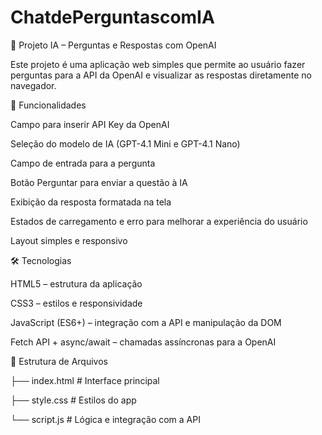 # ChatdePerguntascomIA

🤖 Projeto IA – Perguntas e Respostas com OpenAI

Este projeto é uma aplicação web simples que permite ao usuário fazer perguntas para a API da OpenAI e visualizar as respostas diretamente no navegador.

🚀 Funcionalidades

Campo para inserir API Key da OpenAI 

Seleção do modelo de IA (GPT-4.1 Mini e GPT-4.1 Nano)

Campo de entrada para a pergunta

Botão Perguntar para enviar a questão à IA

Exibição da resposta formatada na tela

Estados de carregamento e erro para melhorar a experiência do usuário

Layout simples e responsivo

🛠️ Tecnologias

HTML5 – estrutura da aplicação

CSS3 – estilos e responsividade

JavaScript (ES6+) – integração com a API e manipulação da DOM

Fetch API + async/await – chamadas assíncronas para a OpenAI

📂 Estrutura de Arquivos

├── index.html   # Interface principal

├── style.css    # Estilos do app

└── script.js    # Lógica e integração com a API
